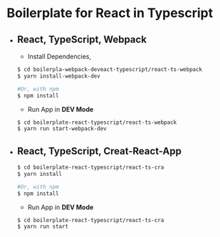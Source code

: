 # **Boilerplate** for React in Typescript

- ## React, TypeScript, Webpack

  - Install Dependencies, 

  ```sh
  $ cd boilerpla-webpack-deveact-typescript/react-ts-webpack
  $ yarn install-webpack-dev

  #Or, with npm
  $ npm install
  ```

  - Run App in **DEV Mode**
  ```sh
  $ cd boilerplate-react-typescript/react-ts-webpack
  $ yarn run start-webpack-dev
  ```

- ## React, TypeScript, Creat-React-App
  ```sh
  $ cd boilerplate-react-typescript/react-ts-cra
  $ yarn install

  #Or, with npm
  $ npm install
  ```

  - Run App in **DEV Mode**
  ```sh
  $ cd boilerplate-react-typescript/react-ts-cra
  $ yarn run start
  ```